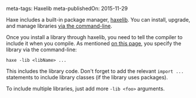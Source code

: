 meta-tags: Haxelib
meta-publishedOn: 2015-11-29

Haxe includes a built-in package manager, [haxelib](http://haxe.org/manual/haxelib.html). You can install, upgrade, and manage libraries [via the command-line](http://lib.haxe.org/).

Once you install a library through haxelib, you need to tell the compiler to include it when you compile. As mentioned [on this page](http://haxe.org/manual/haxelib-using-haxe.html), you specify the library via the command-line:

`haxe -lib <libName> ...`

This includes the library code. Don't forget to add the relevant `import ...` statements to include library classes (if the library uses packages).

 To include multiple libraries, just add more `-lib <foo>` arguments.
